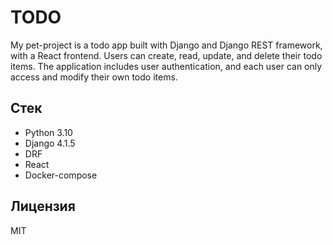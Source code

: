 # TODO

My pet-project is a todo app built with Django and Django REST framework, with a React frontend. Users can create, read, update, and delete their todo items. The application includes user authentication, and each user can only access and modify their own todo items.

## Стек

- Python 3.10
- Django 4.1.5
- DRF
- React
- Docker-compose

## Лицензия

MIT
